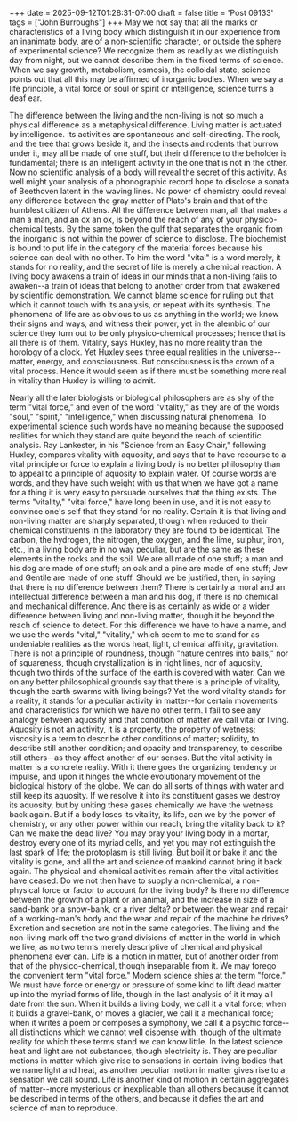 +++
date = 2025-09-12T01:28:31-07:00
draft = false
title = 'Post 09133'
tags = ["John Burroughs"]
+++
May we not say that all the marks or characteristics of a living body which distinguish it in our experience from an inanimate body, are of a non-scientific character, or outside the sphere of experimental science? We recognize them as readily as we distinguish day from night, but we cannot describe them in the fixed terms of science. When we say growth, metabolism, osmosis, the colloidal state, science points out that all this may be affirmed of inorganic bodies. When we say a life principle, a vital force or soul or spirit or intelligence, science turns a deaf ear.

The difference between the living and the non-living is not so much a physical difference as a metaphysical difference. Living matter is actuated by intelligence. Its activities are spontaneous and self-directing. The rock, and the tree that grows beside it, and the insects and rodents that burrow under it, may all be made of one stuff, but their difference to the beholder is fundamental; there is an intelligent activity in the one that is not in the other. Now no scientific analysis of a body will reveal the secret of this activity. As well might your analysis of a phonographic record hope to disclose a sonata of Beethoven latent in the waving lines. No power of chemistry could reveal any difference between the gray matter of Plato's brain and that of the humblest citizen of Athens. All the difference between man, all that makes a man a man, and an ox an ox, is beyond the reach of any of your physico-chemical tests. By the same token the gulf that separates the organic from the inorganic is not within the power of science to disclose. The biochemist is bound to put life in the category of the material forces because his science can deal with no other. To him the word "vital" is a word merely, it stands for no reality, and the secret of life is merely a chemical reaction. A living body awakens a train of ideas in our minds that a non-living fails to awaken--a train of ideas that belong to another order from that awakened by scientific demonstration. We cannot blame science for ruling out that which it cannot touch with its analysis, or repeat with its synthesis. The phenomena of life are as obvious to us as anything in the world; we know their signs and ways, and witness their power, yet in the alembic of our science they turn out to be only physico-chemical processes; hence that is all there is of them. Vitality, says Huxley, has no more reality than the horology of a clock. Yet Huxley sees three equal realities in the universe--matter, energy, and consciousness. But consciousness is the crown of a vital process. Hence it would seem as if there must be something more real in vitality than Huxley is willing to admit.

Nearly all the later biologists or biological philosophers are as shy of the term "vital force," and even of the word "vitality," as they are of the words "soul," "spirit," "intelligence," when discussing natural phenomena. To experimental science such words have no meaning because the supposed realities for which they stand are quite beyond the reach of scientific analysis. Ray Lankester, in his "Science from an Easy Chair," following Huxley, compares vitality with aquosity, and says that to have recourse to a vital principle or force to explain a living body is no better philosophy than to appeal to a principle of aquosity to explain water. Of course words are words, and they have such weight with us that when we have got a name for a thing it is very easy to persuade ourselves that the thing exists. The terms "vitality," "vital force," have long been in use, and it is not easy to convince one's self that they stand for no reality. Certain it is that living and non-living matter are sharply separated, though when reduced to their chemical constituents in the laboratory they are found to be identical. The carbon, the hydrogen, the nitrogen, the oxygen, and the lime, sulphur, iron, etc., in a living body are in no way peculiar, but are the same as these elements in the rocks and the soil. We are all made of one stuff; a man and his dog are made of one stuff; an oak and a pine are made of one stuff; Jew and Gentile are made of one stuff. Should we be justified, then, in saying that there is no difference between them? There is certainly a moral and an intellectual difference between a man and his dog, if there is no chemical and mechanical difference. And there is as certainly as wide or a wider difference between living and non-living matter, though it be beyond the reach of science to detect. For this difference we have to have a name, and we use the words "vital," "vitality," which seem to me to stand for as undeniable realities as the words heat, light, chemical affinity, gravitation. There is not a principle of roundness, though "nature centres into balls," nor of squareness, though crystallization is in right lines, nor of aquosity, though two thirds of the surface of the earth is covered with water. Can we on any better philosophical grounds say that there is a principle of vitality, though the earth swarms with living beings? Yet the word vitality stands for a reality, it stands for a peculiar activity in matter--for certain movements and characteristics for which we have no other term. I fail to see any analogy between aquosity and that condition of matter we call vital or living. Aquosity is not an activity, it is a property, the property of wetness; viscosity is a term to describe other conditions of matter; solidity, to describe still another condition; and opacity and transparency, to describe still others--as they affect another of our senses. But the vital activity in matter is a concrete reality. With it there goes the organizing tendency or impulse, and upon it hinges the whole evolutionary movement of the biological history of the globe. We can do all sorts of things with water and still keep its aquosity. If we resolve it into its constituent gases we destroy its aquosity, but by uniting these gases chemically we have the wetness back again. But if a body loses its vitality, its life, can we by the power of chemistry, or any other power within our reach, bring the vitality back to it? Can we make the dead live? You may bray your living body in a mortar, destroy every one of its myriad cells, and yet you may not extinguish the last spark of life; the protoplasm is still living. But boil it or bake it and the vitality is gone, and all the art and science of mankind cannot bring it back again. The physical and chemical activities remain after the vital activities have ceased. Do we not then have to supply a non-chemical, a non-physical force or factor to account for the living body? Is there no difference between the growth of a plant or an animal, and the increase in size of a sand-bank or a snow-bank, or a river delta? or between the wear and repair of a working-man's body and the wear and repair of the machine he drives? Excretion and secretion are not in the same categories. The living and the non-living mark off the two grand divisions of matter in the world in which we live, as no two terms merely descriptive of chemical and physical phenomena ever can. Life is a motion in matter, but of another order from that of the physico-chemical, though inseparable from it. We may forego the convenient term "vital force." Modern science shies at the term "force." We must have force or energy or pressure of some kind to lift dead matter up into the myriad forms of life, though in the last analysis of it it may all date from the sun. When it builds a living body, we call it a vital force; when it builds a gravel-bank, or moves a glacier, we call it a mechanical force; when it writes a poem or composes a symphony, we call it a psychic force--all distinctions which we cannot well dispense with, though of the ultimate reality for which these terms stand we can know little. In the latest science heat and light are not substances, though electricity is. They are peculiar motions in matter which give rise to sensations in certain living bodies that we name light and heat, as another peculiar motion in matter gives rise to a sensation we call sound. Life is another kind of motion in certain aggregates of matter--more mysterious or inexplicable than all others because it cannot be described in terms of the others, and because it defies the art and science of man to reproduce.
